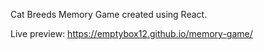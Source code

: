 Cat Breeds Memory Game created using React.

Live preview: https://emptybox12.github.io/memory-game/
